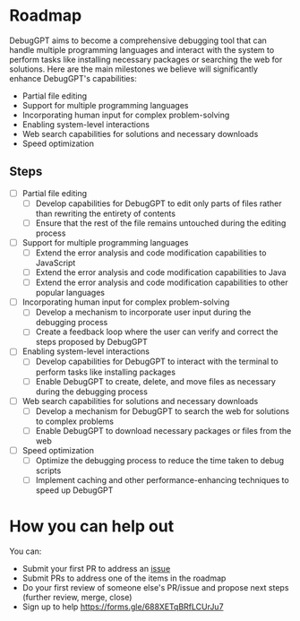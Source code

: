 # Roadmap

DebugGPT aims to become a comprehensive debugging tool that can handle multiple programming languages and interact with the system to perform tasks like installing necessary packages or searching the web for solutions. Here are the main milestones we believe will significantly enhance DebugGPT's capabilities:

- Partial file editing
- Support for multiple programming languages
- Incorporating human input for complex problem-solving
- Enabling system-level interactions
- Web search capabilities for solutions and necessary downloads
- Speed optimization

## Steps
- [ ] Partial file editing
  - [ ] Develop capabilities for DebugGPT to edit only parts of files rather than rewriting the entirety of contents
  - [ ] Ensure that the rest of the file remains untouched during the editing process
- [ ] Support for multiple programming languages
  - [ ] Extend the error analysis and code modification capabilities to JavaScript
  - [ ] Extend the error analysis and code modification capabilities to Java
  - [ ] Extend the error analysis and code modification capabilities to other popular languages
- [ ] Incorporating human input for complex problem-solving
  - [ ] Develop a mechanism to incorporate user input during the debugging process
  - [ ] Create a feedback loop where the user can verify and correct the steps proposed by DebugGPT
- [ ] Enabling system-level interactions
  - [ ] Develop capabilities for DebugGPT to interact with the terminal to perform tasks like installing packages
  - [ ] Enable DebugGPT to create, delete, and move files as necessary during the debugging process
- [ ] Web search capabilities for solutions and necessary downloads
  - [ ] Develop a mechanism for DebugGPT to search the web for solutions to complex problems
  - [ ] Enable DebugGPT to download necessary packages or files from the web
- [ ] Speed optimization
  - [ ] Optimize the debugging process to reduce the time taken to debug scripts
  - [ ] Implement caching and other performance-enhancing techniques to speed up DebugGPT

# How you can help out

You can:

- Submit your first PR to address an [issue](https://github.com/benborszcz/DebugGPT/issues)
- Submit PRs to address one of the items in the roadmap
- Do your first review of someone else's PR/issue and propose next steps (further review, merge, close)
- Sign up to help https://forms.gle/688XETqBRfLCUrJu7

